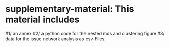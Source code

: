 # supplementary-material: This material includes 
#1/ an annex 
#2/ a python code for the nested mds and clustering figure
#3/ data for the issue network analysis as csv-Files.
